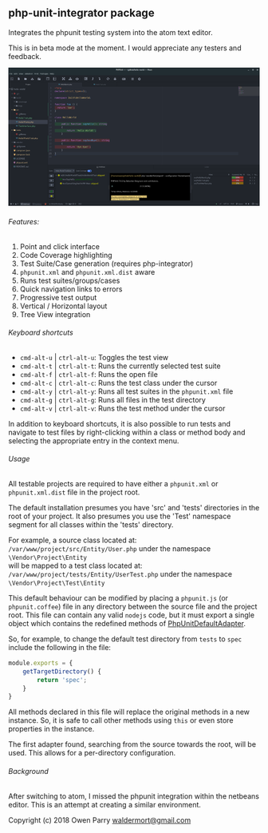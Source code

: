 ## php-unit-integrator package

Integrates the phpunit testing system into the atom text editor.

This is in beta mode at the moment. I would appreciate any testers and feedback.

![screenshot](screenshots/screenshot.png)

###### Features:
1. Point and click interface
1. Code Coverage highlighting
1. Test Suite/Case generation (requires php-integrator)
1. `phpunit.xml` and `phpunit.xml.dist` aware
1. Runs test suites/groups/cases
1. Quick navigation links to errors
1. Progressive test output
1. Vertical / Horizontal layout
1. Tree View integration

###### Keyboard shortcuts

* `cmd-alt-u` | `ctrl-alt-u`: Toggles the test view
* `cmd-alt-t` | `ctrl-alt-t`: Runs the currently selected test suite
* `cmd-alt-f` | `ctrl-alt-f`: Runs the open file
* `cmd-alt-c` | `ctrl-alt-c`: Runs the test class under the cursor
* `cmd-alt-y` | `ctrl-alt-y`: Runs all test suites in the `phpunit.xml` file
* `cmd-alt-g` | `ctrl-alt-g`: Runs all files in the test directory
* `cmd-alt-v` | `ctrl-alt-v`: Runs the test method under the cursor

In addition to keyboard shortcuts, it is also possible to run tests and navigate
to test files by right-clicking within a class or method body and selecting
the appropriate entry in the context menu.

###### Usage
All testable projects are required to have either a `phpunit.xml` or `phpunit.xml.dist`
file in the project root.

The default installation presumes you have 'src' and 'tests' directories in the
root of your project. It also presumes you use the 'Test' namespace segment for
all classes within the 'tests' directory.

For example, a source class located at:  
`/var/www/project/src/Entity/User.php` under the namespace `\Vendor\Project\Entity`  
will be mapped to a test class located at:  
`/var/www/project/tests/Entity/UserTest.php` under the namespace `\Vendor\Project\Test\Entity`

This default behaviour can be modified by placing a `phpunit.js` (or `phpunit.coffee`)
file in any directory between the source file and the project root. This file can
contain any valid `nodejs` code, but it must export a single object which contains
the redefined methods of [PhpUnitDefaultAdapter](lib/proxy/php-unit-default-adapter.js).

So, for example, to change the default test directory from `tests` to `spec` include
the following in the file:
```js
module.exports = {
	getTargetDirectory() {
		return 'spec';
	}
}
```
All methods declared in this file will replace the original methods in a new instance.
So, it is safe to call other methods using `this` or even store properties in the
instance.

The first adapter found, searching from the source towards the root, will be used.
This allows for a per-directory configuration.

###### Background
After switching to atom, I missed the phpunit integration within the netbeans
editor. This is an attempt at creating a similar environment.

Copyright (c) 2018 Owen Parry <waldermort@gmail.com>
